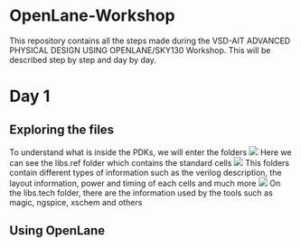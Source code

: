 # OpenLane-Workshop
This repository contains all the steps made during the VSD-AIT ADVANCED PHYSICAL DESIGN USING OPENLANE/SKY130 Workshop. 
This will be described step by step and day by day.

# Day 1
## Exploring the files
To understand what is inside the PDKs, we will enter the folders
<img src="Day1/Files1">
Here we can see the libs.ref folder which contains the standard cells 
<img src="Day1/Files3">
This folders contain different types of information such as the verilog description, the layout information, power and timing of each cells and much more
<img src="Day1/Files2">
On the libs.tech folder, there are the information used by the tools such as magic, ngspice, xschem and others

## Using OpenLane
